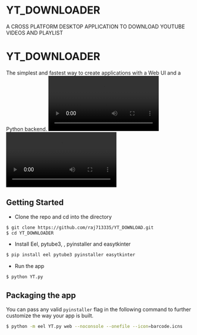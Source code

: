 # YT_DOWNLOADER
A CROSS PLATFORM DESKTOP APPLICATION TO DOWNLOAD YOUTUBE VIDEOS AND PLAYLIST


# YT_DOWNLOADER

The simplest and fastest way to create applications with a Web UI and a Python backend.
![Farmers Market Finder Demo](YOUTUBE_VIDEO_DOWNLOADER_GUI.mp4)
![](YOUTUBE_VIDEO_DOWNLOADER_GUI.mp4)


## Getting Started
- Clone the repo and cd into the directory
```sh
$ git clone https://github.com/raj713335/YT_DOWNLOAD.git
$ cd YT_DOWNLOADER
```

- Install Eel, pytube3, , pyinstaller and easytkinter

```sh
$ pip install eel pytube3 pyinstaller easytkinter
```

- Run the app

```sh
$ python YT.py
```

## Packaging the app
You can pass any valid `pyinstaller` flag in the following command to further customize the way your app is built.
```sh
$ python -m eel YT.py web --noconsole --onefile --icon=barcode.icns
```

